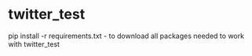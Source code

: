 # twitter_test


pip install -r requirements.txt - to download all packages needed to work with twitter_test
